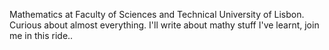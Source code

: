 Mathematics at Faculty of Sciences and Technical University of Lisbon.
Curious about almost everything. 
I'll write about mathy stuff I've learnt, join me in this ride..

